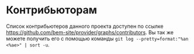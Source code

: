 # Контрибьюторам

Список контрибьютеров данного проекта доступен по ссылке https://github.com/bem-site/provider/graphs/contributors.
Вы так же можете получить его с помощью команды `git log --pretty=format:"%an <%ae>" | sort -u`.
